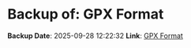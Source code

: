 # Backup of: GPX Format

**Backup Date**: 2025-09-28 12:22:32
**Link**: [GPX Format](https://przemienniki.net/export/przemienniki.gpx)
